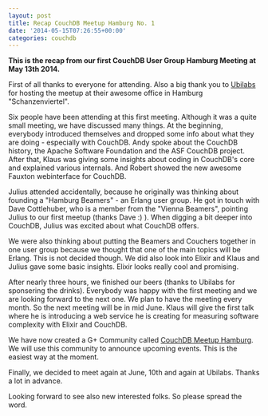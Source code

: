 ```yaml
---
layout: post
title: Recap CouchDB Meetup Hamburg No. 1
date: '2014-05-15T07:26:55+00:00'
categories: couchdb
---
```

<p><strong>This is the recap from our first CouchDB User Group Hamburg Meeting at May 13th 2014.</strong></p>

<p>First of all thanks to everyone for attending. Also a big thank you to <a href="http://www.ubilabs.net/en">Ubilabs</a>  for hosting the meetup at their awesome office in Hamburg "Schanzenviertel".</p>

<p>Six people have been attending at this first meeting. Although it was a quite small meeting, we have discussed many things. At the beginning, everybody introduced themselves and dropped some info about what they are doing - especially with CouchDB. Andy spoke about the CouchDB history, the Apache Software Foundation and the ASF CouchDB project. After that, Klaus was giving some insights about coding in CouchDB's core and explained various internals. And Robert showed the new awesome Fauxton webinterface for CouchDB.</p>

<p>Julius attended accidentally, because he originally was thinking about founding a "Hamburg Beamers" - an Erlang user group. He got in touch with Dave Cottlehuber, who is a member from the "Vienna Beamers", pointing Julius to our first meetup (thanks Dave :) ). When digging a bit deeper into CouchDB, Julius was excited about what CouchDB offers.</p>

<p>We were also thinking about putting the Beamers and Couchers together in one user group because we thought that one of the main topics will be Erlang. This is not decided though. We did also look into Elixir and Klaus and Julius gave some basic insights. Elixir looks really cool and promising.</p>

<p>After nearly three hours, we finished our beers (thanks to Ubilabs for sponsering the drinks). Everybody was happy with the first meeting and we are looking forward to the next one. We plan to have the meeting every month. So the next meeting will be in mid June. Klaus will give the first talk where he is introducing a web service he is creating for measuring software complexity with Elixir and CouchDB.</p>

<p>We have now created a G+ Community called <a href="https://plus.google.com/u/0/communities/103656875572948787245">CouchDB Meetup Hamburg</a>. We will use this community to announce upcoming events. This is the easiest way at the moment.</p>

<p>Finally, we decided to meet again at June, 10th and again at Ubilabs. Thanks a lot in advance.</p>

<p>Looking forward to see also new interested folks. So please spread the word.</p>

